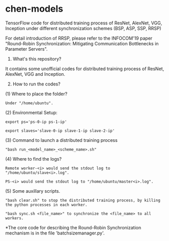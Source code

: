 # chen-models
TensorFlow code for distributed training process of ResNet, AlexNet, VGG, Inception under different synchronization schemes (BSP, ASP, SSP, RRSP)

For detail introduction of RRSP, please refer to the INFOCOM'19 paper "Round-Robin Synchronization: Mitigating Communication Bottlenecks in Parameter Servers".

1. What's this repository?

  It contains some unofficial codes for distributed training process of ResNet, AlexNet, VGG and Inception.
  
2. How to run the codes?

  (1) Where to place the folder?
  
    Under "/home/ubuntu".
    
  (2) Environmental Setup:
  
    export ps='ps-0-ip ps-1-ip'
    
    export slaves='slave-0-ip slave-1-ip slave-2-ip'

  (3) Command to launch a distributed training process
  
    "bash run_<model_name>_<scheme_name>.sh"
    
  (4) Where to find the logs?
  
    Remote worker-<i> would send the stdout log to "/home/ubuntu/slave<i>.log".
    
    PS-<i> would send the stdout log to "/home/ubuntu/master<i>.log".
    
   (5) Some auxillary scripts.
   
    "bash clear.sh" to stop the distributed training process, by killing the python processes in each worker.
    
    "bash sync.sh <file_name>" to synchronize the <file_name> to all workers.

*The core code for describing the Round-Robin Synchronization mechanism is in the file 'batchsizemanager.py'.
